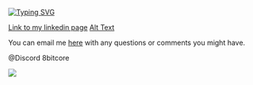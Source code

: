 [![Typing SVG](https://readme-typing-svg.herokuapp.com?font=Fira+Code&pause=1000&color=4700F7&background=6566D400&width=670&lines=Hi+there%2C+I'm+Java+developer+and+software+tester.+)](https://git.io/typing-svg)

[Link to my linkedin page](https://www.linkedin.com/in/aliaksandr-makaranka)
[Alt Text]([https://media.giphy.com/media/vFKqnCdLPNOKc/giphy.gif](https://camo.githubusercontent.com/ee35ff1023d781345c72cd258248c304258b055402c427ca15319e7c81808a99/68747470733a2f2f6578706572746e6f762e72752f3830302f3630302f687474702f632e74656e6f722e636f6d2f5838383534787875515f4541414141642f64657374726f792d636f64652d6d61642e676966)https://camo.githubusercontent.com/ee35ff1023d781345c72cd258248c304258b055402c427ca15319e7c81808a99/68747470733a2f2f6578706572746e6f762e72752f3830302f3630302f687474702f632e74656e6f722e636f6d2f5838383534787875515f4541414141642f64657374726f792d636f64652d6d61642e676966)

You can email me [here](mailto:aliaksandrmakaranka@gmail.com) with any questions or comments you might have.

@Discord 8bitcore

![](https://komarev.com/ghpvc/?username=AliaksandrMakaranka)
